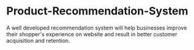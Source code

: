 # Product-Recommendation-System
A well developed recommendation system will help businesses improve their shopper's experience on website and result in better customer acquisition and retention.
